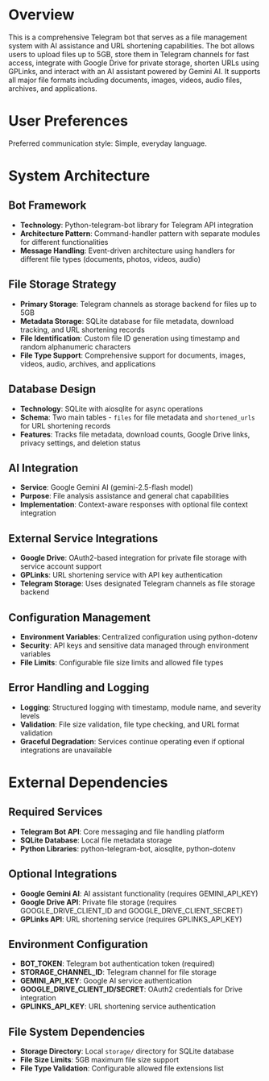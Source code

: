 # Overview

This is a comprehensive Telegram bot that serves as a file management system with AI assistance and URL shortening capabilities. The bot allows users to upload files up to 5GB, store them in Telegram channels for fast access, integrate with Google Drive for private storage, shorten URLs using GPLinks, and interact with an AI assistant powered by Gemini AI. It supports all major file formats including documents, images, videos, audio files, archives, and applications.

# User Preferences

Preferred communication style: Simple, everyday language.

# System Architecture

## Bot Framework
- **Technology**: Python-telegram-bot library for Telegram API integration
- **Architecture Pattern**: Command-handler pattern with separate modules for different functionalities
- **Message Handling**: Event-driven architecture using handlers for different file types (documents, photos, videos, audio)

## File Storage Strategy
- **Primary Storage**: Telegram channels as storage backend for files up to 5GB
- **Metadata Storage**: SQLite database for file metadata, download tracking, and URL shortening records
- **File Identification**: Custom file ID generation using timestamp and random alphanumeric characters
- **File Type Support**: Comprehensive support for documents, images, videos, audio, archives, and applications

## Database Design
- **Technology**: SQLite with aiosqlite for async operations
- **Schema**: Two main tables - `files` for file metadata and `shortened_urls` for URL shortening records
- **Features**: Tracks file metadata, download counts, Google Drive links, privacy settings, and deletion status

## AI Integration
- **Service**: Google Gemini AI (gemini-2.5-flash model)
- **Purpose**: File analysis assistance and general chat capabilities
- **Implementation**: Context-aware responses with optional file context integration

## External Service Integrations
- **Google Drive**: OAuth2-based integration for private file storage with service account support
- **GPLinks**: URL shortening service with API key authentication
- **Telegram Storage**: Uses designated Telegram channels as file storage backend

## Configuration Management
- **Environment Variables**: Centralized configuration using python-dotenv
- **Security**: API keys and sensitive data managed through environment variables
- **File Limits**: Configurable file size limits and allowed file types

## Error Handling and Logging
- **Logging**: Structured logging with timestamp, module name, and severity levels
- **Validation**: File size validation, file type checking, and URL format validation
- **Graceful Degradation**: Services continue operating even if optional integrations are unavailable

# External Dependencies

## Required Services
- **Telegram Bot API**: Core messaging and file handling platform
- **SQLite Database**: Local file metadata storage
- **Python Libraries**: python-telegram-bot, aiosqlite, python-dotenv

## Optional Integrations
- **Google Gemini AI**: AI assistant functionality (requires GEMINI_API_KEY)
- **Google Drive API**: Private file storage (requires GOOGLE_DRIVE_CLIENT_ID and GOOGLE_DRIVE_CLIENT_SECRET)
- **GPLinks API**: URL shortening service (requires GPLINKS_API_KEY)

## Environment Configuration
- **BOT_TOKEN**: Telegram bot authentication token (required)
- **STORAGE_CHANNEL_ID**: Telegram channel for file storage
- **GEMINI_API_KEY**: Google AI service authentication
- **GOOGLE_DRIVE_CLIENT_ID/SECRET**: OAuth2 credentials for Drive integration
- **GPLINKS_API_KEY**: URL shortening service authentication

## File System Dependencies
- **Storage Directory**: Local `storage/` directory for SQLite database
- **File Size Limits**: 5GB maximum file size support
- **File Type Validation**: Configurable allowed file extensions list